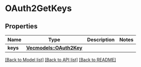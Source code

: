 # OAuth2GetKeys

## Properties

Name | Type | Description | Notes
------------ | ------------- | ------------- | -------------
**keys** | [**Vec<models::OAuth2Key>**](OAuth2Key.md) |  | 

[[Back to Model list]](../README.md#documentation-for-models) [[Back to API list]](../README.md#documentation-for-api-endpoints) [[Back to README]](../README.md)


